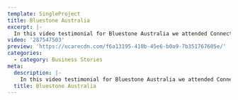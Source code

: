 ```yaml
---
template: SingleProject
title: Bluestone Australia
excerpt: |-
  In this video testimonial for Bluestone Australia we attended Connect 2018 Conference on the Gold Coast. It was a great opportunity to interview brokers from all around Australia in the one place. Check out this unscripted and authentic video showcasing Bluestone Australia.
video: '287547503'
preview: 'https://ucarecdn.com/f6a13195-410b-45e6-b0a9-7b351767605e/'
categories:
  - category: Business Stories
meta:
  description: |-
    In this video testimonial for Bluestone Australia we attended Connect 2018 Conference on the Gold Coast. It was a great opportunity to interview brokers from all around Australia in the one place. Check out this unscripted and authentic video showcasing Bluestone Australia.
  title: Bluestone Australia
---
```

